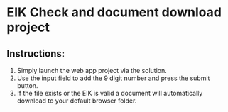 # EIK Check and document download project

## **Instructions:**
1. Simply launch the web app project via the solution.
2. Use the input field to add the 9 digit number and press the submit button.
3. If the file exists or the EIK is valid a document will automatically download to your default browser folder.
